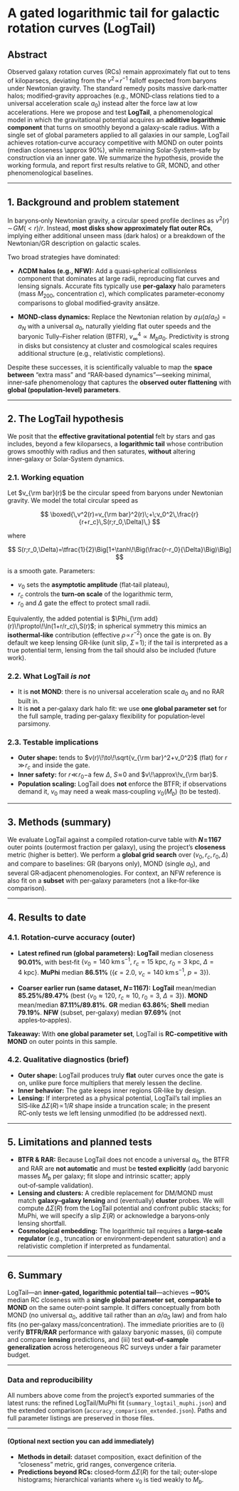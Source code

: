 # A gated logarithmic tail for galactic rotation curves (LogTail)

## Abstract

Observed galaxy rotation curves (RCs) remain approximately flat out to tens of kiloparsecs, deviating from the $v^2 \!\propto\! r^{-1}$ falloff expected from baryons under Newtonian gravity. The standard remedy posits massive dark‑matter halos; modified‑gravity approaches (e.g., MOND‑class relations tied to a universal acceleration scale $a_0$) instead alter the force law at low accelerations. Here we propose and test **LogTail**, a phenomenological model in which the gravitational potential acquires an **additive logarithmic component** that turns on smoothly beyond a galaxy‑scale radius. With a single set of global parameters applied to all galaxies in our sample, LogTail achieves rotation‑curve accuracy competitive with MOND on outer points (median closeness \approx 90%), while remaining Solar‑System–safe by construction via an inner gate. We summarize the hypothesis, provide the working formula, and report first results relative to GR, MOND, and other phenomenological baselines.&#x20;

---

## 1. Background and problem statement

In baryons‑only Newtonian gravity, a circular speed profile declines as $v^2(r)\!\sim\! GM(<r)/r$. Instead, **most disks show approximately flat outer RCs**, implying either additional unseen mass (dark halos) or a breakdown of the Newtonian/GR description on galactic scales.

Two broad strategies have dominated:

* **ΛCDM halos (e.g., NFW):** Add a quasi‑spherical collisionless component that dominates at large radii, reproducing flat curves and lensing signals. Accurate fits typically use **per‑galaxy** halo parameters (mass $M_{200}$, concentration $c$), which complicates parameter‑economy comparisons to global modified‑gravity ansätze.

* **MOND‑class dynamics:** Replace the Newtonian relation by $a\,\mu(a/a_0)=a_N$ with a universal $a_0$, naturally yielding flat outer speeds and the baryonic Tully–Fisher relation (BTFR), $v_\infty^4 \propto M_b a_0$. Predictivity is strong in disks but consistency at cluster and cosmological scales requires additional structure (e.g., relativistic completions).

Despite these successes, it is scientifically valuable to map the **space between** “extra mass” and “RAR‑based dynamics”—seeking minimal, inner‑safe phenomenology that captures the **observed outer flattening** with **global (population‑level) parameters**.

---

## 2. The LogTail hypothesis

We posit that the **effective gravitational potential** felt by stars and gas includes, beyond a few kiloparsecs, a **logarithmic tail** whose contribution grows smoothly with radius and then saturates, **without** altering inner‑galaxy or Solar‑System dynamics.

### 2.1. Working equation

Let $v_{\rm bar}(r)$ be the circular speed from baryons under Newtonian gravity. We model the total circular speed as

$$
\boxed{\,v^2(r)=v_{\rm bar}^2(r)\;+\;v_0^2\,\frac{r}{r+r_c}\,S(r;r_0,\Delta)\,}
$$

where

$$
S(r;r_0,\Delta)=\tfrac{1}{2}\Big[1+\tanh\!\Big(\frac{r-r_0}{\Delta}\Big)\Big]
$$

is a smooth gate. Parameters:

* $v_0$ sets the **asymptotic amplitude** (flat‑tail plateau),
* $r_c$ controls the **turn‑on scale** of the logarithmic term,
* $r_0$ and $\Delta$ gate the effect to protect small radii.

Equivalently, the added potential is $\Phi_{\rm add}(r)\!\propto\!\ln(1+r/r_c)\,S(r)$; in spherical symmetry this mimics an **isothermal‑like** contribution (effective $\rho\!\propto\! r^{-2}$) once the gate is on. By default we keep lensing GR‑like (unit slip, $\Sigma\!=\!1$); if the tail is interpreted as a true potential term, lensing from the tail should also be included (future work).

### 2.2. What LogTail *is not*

* It is **not MOND**: there is no universal acceleration scale $a_0$ and no RAR built in.
* It is **not** a per‑galaxy dark halo fit: we use **one global parameter set** for the full sample, trading per‑galaxy flexibility for population‑level parsimony.

### 2.3. Testable implications

* **Outer shape:** tends to $v(r)\!\to\!\sqrt{v_{\rm bar}^2+v_0^2}$ (flat) for $r\!\gg\! r_c$ and inside the gate.
* **Inner safety:** for $r\!\ll\! r_0-$a few $\Delta$, $S\!\approx\!0$ and $v\!\approx\!v_{\rm bar}$.
* **Population scaling:** LogTail does **not** enforce the BTFR; if observations demand it, $v_0$ may need a weak mass‑coupling $v_0(M_b)$ (to be tested).

---

## 3. Methods (summary)

We evaluate LogTail against a compiled rotation‑curve table with **$N\!=\!1167$** outer points (outermost fraction per galaxy), using the project’s **closeness** metric (higher is better). We perform a **global grid search** over $(v_0,r_c,r_0,\Delta)$ and compare to baselines: GR (baryons only), MOND (single $a_0$), and several GR‑adjacent phenomenologies. For context, an NFW reference is also fit on a **subset** with per‑galaxy parameters (not a like‑for‑like comparison).&#x20;

---

## 4. Results to date

### 4.1. Rotation‑curve accuracy (outer)

* **Latest refined run (global parameters):**
  **LogTail** median closeness **90.01%**, with best‑fit $\{v_0=140\ \mathrm{km\,s^{-1}},\ r_c=15\ \mathrm{kpc},\ r_0=3\ \mathrm{kpc},\ \Delta=4\ \mathrm{kpc}\}$.
  **MuPhi** median **86.51%** ($\{\epsilon=2.0,\ v_c=140\ \mathrm{km\,s^{-1}},\ p=3\}$).&#x20;

* **Coarser earlier run (same dataset, $N\!=\!1167$):**
  **LogTail** mean/median **85.25%/89.47%** (best $\{v_0\approx120,\ r_c\approx10,\ r_0=3,\ \Delta=3\}$).
  **MOND** mean/median **87.11%/89.81%**.
  **GR** median **63.86%**; **Shell** median **79.19%**.
  **NFW** (subset, per‑galaxy) median **97.69%** (not apples‑to‑apples).&#x20;

**Takeaway:** With **one global parameter set**, LogTail is **RC‑competitive with MOND** on outer points in this sample.

### 4.2. Qualitative diagnostics (brief)

* **Outer shape:** LogTail produces truly **flat** outer curves once the gate is on, unlike pure force multipliers that merely lessen the decline.
* **Inner behavior:** The gate keeps inner regions GR‑like by design.
* **Lensing:** If interpreted as a physical potential, LogTail’s tail implies an SIS‑like $\Delta\Sigma(R)\!\propto\!1/R$ shape inside a truncation scale; in the present RC‑only tests we left lensing unmodified (to be addressed next).

---

## 5. Limitations and planned tests

* **BTFR & RAR:** Because LogTail does not encode a universal $a_0$, the BTFR and RAR are **not automatic** and must be **tested explicitly** (add baryonic masses $M_b$ per galaxy; fit slope and intrinsic scatter; apply out‑of‑sample validation).
* **Lensing and clusters:** A credible replacement for DM/MOND must match **galaxy–galaxy lensing** and (eventually) **cluster** probes. We will compute $\Delta\Sigma(R)$ from the LogTail potential and confront public stacks; for MuPhi, we will specify a slip $\Sigma(R)$ or acknowledge a baryons‑only lensing shortfall.
* **Cosmological embedding:** The logarithmic tail requires a **large‑scale regulator** (e.g., truncation or environment‑dependent saturation) and a relativistic completion if interpreted as fundamental.

---

## 6. Summary

LogTail—an **inner‑gated, logarithmic potential tail**—achieves **$\sim$90%** median RC closeness with a **single global parameter set**, **comparable to MOND** on the same outer‑point sample. It differs conceptually from both MOND (no universal $a_0$, additive tail rather than an $a/a_0$ law) and from halo fits (no per‑galaxy mass/concentration). The immediate priorities are to (i) verify **BTFR/RAR** performance with galaxy baryonic masses, (ii) compute and compare **lensing** predictions, and (iii) test **out‑of‑sample generalization** across heterogeneous RC surveys under a fair parameter budget.

---

### Data and reproducibility

All numbers above come from the project’s exported summaries of the latest runs: the refined LogTail/MuPhi fit (`summary_logtail_muphi.json`) and the extended comparison (`accuracy_comparison_extended.json`). Paths and full parameter listings are preserved in those files.

---

#### (Optional next section you can add immediately)

* **Methods in detail:** dataset composition, exact definition of the “closeness” metric, grid ranges, convergence criteria.
* **Predictions beyond RCs:** closed‑form $\Delta\Sigma(R)$ for the tail; outer‑slope histograms; hierarchical variants where $v_0$ is tied weakly to $M_b$.
